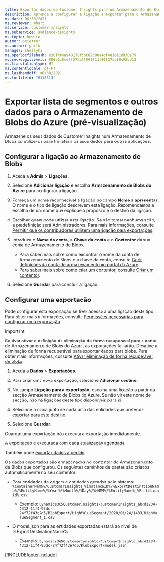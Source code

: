 ```yaml
---
title: Exportar dados do Customer Insights para um Armazenamento de Blobs do Azure
description: Aprenda a configurar a ligação e exportar para o Armazenamento de Blobs.
ms.date: 06/30/2021
ms.reviewer: mhart
ms.service: customer-insights
ms.subservice: audience-insights
ms.topic: how-to
author: pkieffer
ms.author: philk
manager: shellyha
ms.openlocfilehash: e38fc06a948178fcbc62c08a4cf4816e1d030e79
ms.sourcegitcommit: 656b1a6cdff37ba4f808311fd0327ab38e02ed13
ms.translationtype: HT
ms.contentlocale: pt-PT
ms.lasthandoff: 06/30/2021
ms.locfileid: "6318313"
---
```

# <a name="export-segment-list-and-other-data-to-azure-blob-storage-preview"></a>Exportar lista de segmentos e outros dados para o Armazenamento de Blobs do Azure (pré-visualização)

Armazene os seus dados do Customer Insights num Armazenamento de Blobs ou utilize-os para transferir os seus dados para outras aplicações.

## <a name="set-up-the-connection-to-blob-storage"></a>Configurar a ligação ao Armazenamento de Blobs

1. Aceda a **Admin** > **Ligações**.

1. Selecione **Adicionar ligação** e escolha **Armazenamento de Blobs do Azure** para configurar a ligação.

1. Forneça um nome reconhecível à ligação no campo **Nome a apresentar**. O nome e o tipo de ligação descrevem esta ligação. Recomendamos a escolha de um nome que explique o propósito e o destino da ligação.

1. Escolher quem pode utilizar esta ligação. Se não tomar nenhuma ação, a predefinição será Administradores. Para mais informações, consulte [Permitir que os contribuidores utilizem uma ligação para exportações](connections.md#allow-contributors-to-use-a-connection-for-exports).

1. Introduza o **Nome da conta**, a **Chave da conta** e o **Contentor** da sua conta de Armazenamento de Blobs.
    - Para saber mais sobre como encontrar o nome da conta de Armazenamento de Blobs e a chave da conta, consulte [Gerir definições da conta de armazenamento no portal do Azure](/azure/storage/common/storage-account-manage).
    - Para saber mais sobre como criar um contentor, consulte [Criar um contentor](/azure/storage/blobs/storage-quickstart-blobs-portal#create-a-container).

1. Selecione **Guardar** para concluir a ligação. 

## <a name="configure-an-export"></a>Configurar uma exportação

Pode configurar esta exportação se tiver acesso a uma ligação deste tipo. Para obter mais informações, consulte [Permissões necessárias para configurar uma exportação](export-destinations.md#set-up-a-new-export).

> [!IMPORTANT]
> Se tiver ativar a definição de eliminação de forma recuperável para a conta de Armazenamento de Blobs do Azure, as exportações falharão. Desative a eliminação de forma recuperável para exportar dados para blobs. Para obter mais informações, consulte [Ativar eliminação de forma recuperável de blobs](/azure/storage/blobs/soft-delete-blob-enable.md)

1. Aceda a **Dados** > **Exportações**.

1. Para criar uma nova exportação, selecione **Adicionar destino**.

1. No campo **Ligação para a exportação**, escolha uma ligação a partir da secção Armazenamento de Blobs do Azure. Se não vir este nome de secção, não há ligações deste tipo disponíveis para si.

1. Selecione a caixa junto de cada uma das entidades que pretende exportar para este destino.

1. Selecione **Guardar**.

Guardar uma exportação não executa a exportação imediatamente.

A exportação é executada com cada [atualização agendada](system.md#schedule-tab).     

Também pode [exportar dados a pedido](export-destinations.md#run-exports-on-demand). 

Os dados exportados são armazenados no contentor de Armazenamento de Blobs que configurou. Os seguintes caminhos de pastas são criados automaticamente no seu contentor:

- Para entidades de origem e entidades geradas pelo sistema:   
  `%ContainerName%/CustomerInsights_%instanceID%/%ExportDestinationName%/%EntityName%/%Year%/%Month%/%Day%/%HHMM%/%EntityName%_%PartitionId%.csv`  
  - Exemplo: `Dynamics365CustomerInsights/CustomerInsights_abcd1234-4312-11f4-93dc-24f72f43e7d5/BlobExport/HighValueSegment/2020/08/24/1433/HighValueSegment_1.csv`
 
- O model.json para as entidades exportadas estará ao nível de %ExportDestinationName%.  
  - Exemplo: `Dynamics365CustomerInsights/CustomerInsights_abcd1234-4312-11f4-93dc-24f72f43e7d5/BlobExport/model.json`

[!INCLUDE[footer-include](../includes/footer-banner.md)]
